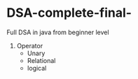 # DSA-complete-final-
Full DSA in java from beginner level
1) Operator
   - Unary
   - Relational
   - logical

